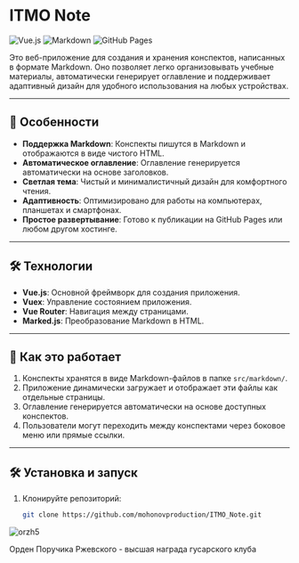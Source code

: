 # ITMO Note

![Vue.js](https://img.shields.io/badge/Vue.js-4FC08D?style=for-the-badge&logo=vuedotjs&logoColor=white)
![Markdown](https://img.shields.io/badge/Markdown-000000?style=for-the-badge&logo=markdown&logoColor=white)
![GitHub Pages](https://img.shields.io/badge/GitHub%20Pages-222222?style=for-the-badge&logo=github&logoColor=white)

Это веб-приложение для создания и хранения конспектов, написанных в формате Markdown. Оно позволяет легко организовывать учебные материалы, автоматически генерирует оглавление и поддерживает адаптивный дизайн для удобного использования на любых устройствах.

---

## 📝 Особенности

- **Поддержка Markdown**: Конспекты пишутся в Markdown и отображаются в виде чистого HTML.
- **Автоматическое оглавление**: Оглавление генерируется автоматически на основе заголовков.
- **Светлая тема**: Чистый и минималистичный дизайн для комфортного чтения.
- **Адаптивность**: Оптимизировано для работы на компьютерах, планшетах и смартфонах.
- **Простое развертывание**: Готово к публикации на GitHub Pages или любом другом хостинге.

---

## 🛠 Технологии

- **Vue.js**: Основной фреймворк для создания приложения.
- **Vuex**: Управление состоянием приложения.
- **Vue Router**: Навигация между страницами.
- **Marked.js**: Преобразование Markdown в HTML.

---

## 🚀 Как это работает

1. Конспекты хранятся в виде Markdown-файлов в папке `src/markdown/`.
2. Приложение динамически загружает и отображает эти файлы как отдельные страницы.
3. Оглавление генерируется автоматически на основе доступных конспектов.
4. Пользователи могут переходить между конспектами через боковое меню или прямые ссылки.

---

## 🛠 Установка и запуск

1. Клонируйте репозиторий:
   ```bash
   git clone https://github.com/mohonovproduction/ITMO_Note.git

![orzh5](https://github.com/user-attachments/assets/57dab812-7ea8-4017-9cae-776514d7638c)

Оpден Поpучика Ржевского - выcшая награда гусарского клуба
